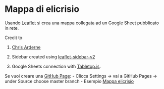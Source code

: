 # Mappa di elicrisio

Usando [Leaflet](https://leafletjs.com/) si crea una mappa collegata ad un  Google Sheet pubblicato in rete. 

Credit to 

1. [Chris Arderne](https://github.com/carderne/leaflet-gsheets)

2. Sidebar created using [leaflet-sidebar-v2](https://github.com/nickpeihl/leaflet-sidebar-v2)

3. Google Sheets connection with [Tabletop.js](https://github.com/jsoma/tabletop).

Se vuoi creare una  [GitHub Page](https://pages.github.com/):
    - Clicca Settings -> vai a  GitHub Pages -> under Source choose master branch
    - Esempio  [Mappa elicrisio ](https://alfcrisci.github.io/geo_elicrisio)


